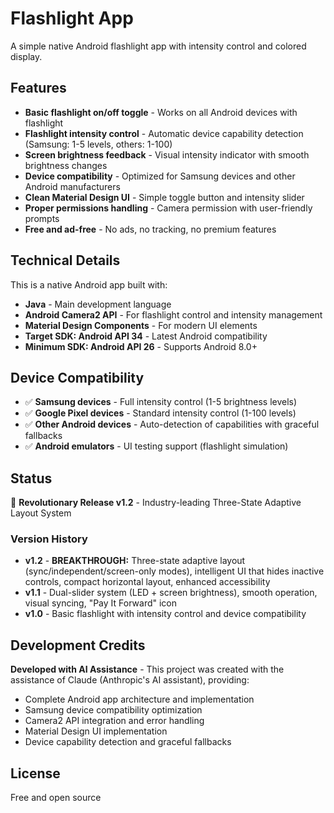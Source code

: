 # Flashlight App

A simple native Android flashlight app with intensity control and colored display.

## Features

- **Basic flashlight on/off toggle** - Works on all Android devices with flashlight
- **Flashlight intensity control** - Automatic device capability detection (Samsung: 1-5 levels, others: 1-100)
- **Screen brightness feedback** - Visual intensity indicator with smooth brightness changes
- **Device compatibility** - Optimized for Samsung devices and other Android manufacturers
- **Clean Material Design UI** - Simple toggle button and intensity slider
- **Proper permissions handling** - Camera permission with user-friendly prompts
- **Free and ad-free** - No ads, no tracking, no premium features

## Technical Details

This is a native Android app built with:
- **Java** - Main development language
- **Android Camera2 API** - For flashlight control and intensity management
- **Material Design Components** - For modern UI elements
- **Target SDK: Android API 34** - Latest Android compatibility
- **Minimum SDK: Android API 26** - Supports Android 8.0+

## Device Compatibility

- ✅ **Samsung devices** - Full intensity control (1-5 brightness levels)
- ✅ **Google Pixel devices** - Standard intensity control (1-100 levels)
- ✅ **Other Android devices** - Auto-detection of capabilities with graceful fallbacks
- ✅ **Android emulators** - UI testing support (flashlight simulation)

## Status

🚀 **Revolutionary Release v1.2** - Industry-leading Three-State Adaptive Layout System

### Version History
- **v1.2** - **BREAKTHROUGH:** Three-state adaptive layout (sync/independent/screen-only modes), intelligent UI that hides inactive controls, compact horizontal layout, enhanced accessibility
- **v1.1** - Dual-slider system (LED + screen brightness), smooth operation, visual syncing, "Pay It Forward" icon
- **v1.0** - Basic flashlight with intensity control and device compatibility

## Development Credits

**Developed with AI Assistance** - This project was created with the assistance of Claude (Anthropic's AI assistant), providing:
- Complete Android app architecture and implementation
- Samsung device compatibility optimization
- Camera2 API integration and error handling
- Material Design UI implementation
- Device capability detection and graceful fallbacks

## License

Free and open source
